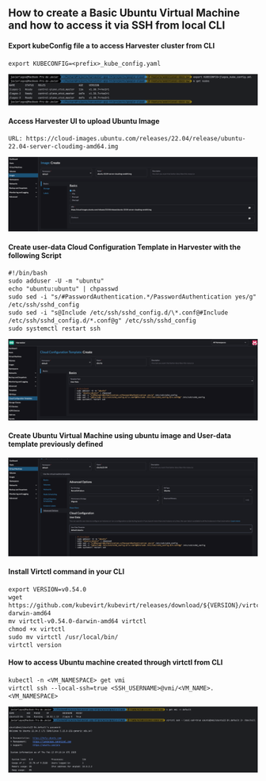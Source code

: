 ## How to create a Basic Ubuntu Virtual Machine and how to access it via SSH from local CLI


#### Export kubeConfig file a to access Harvester cluster from CLI

```console
export KUBECONFIG=<prefix>_kube_config.yaml
```
![](../images/VM_SETUP_AND_SSH_LOGIN-1.png)

#### Access Harvester UI to upload Ubuntu Image

```console
URL: https://cloud-images.ubuntu.com/releases/22.04/release/ubuntu-22.04-server-cloudimg-amd64.img
```
![](../images/VM_SETUP_AND_SSH_LOGIN-2.png)

#### Create user-data Cloud Configuration Template in Harvester with the following Script

```console
#!/bin/bash
sudo adduser -U -m "ubuntu"
echo "ubuntu:ubuntu" | chpasswd
sudo sed -i "s/#PasswordAuthentication.*/PasswordAuthentication yes/g" /etc/ssh/sshd_config
sudo sed -i "s@Include /etc/ssh/sshd_config.d/\*.conf@#Include /etc/ssh/sshd_config.d/*.conf@g" /etc/ssh/sshd_config
sudo systemctl restart ssh
```
![](../images/VM_SETUP_AND_SSH_LOGIN-3.png)


#### Create Ubuntu Virtual Machine using ubuntu image and User-data template previously defined

![](../images/VM_SETUP_AND_SSH_LOGIN-4.png)

#### Install Virtctl command in your CLI

```console
export VERSION=v0.54.0
wget https://github.com/kubevirt/kubevirt/releases/download/${VERSION}/virtctl-${VERSION}-darwin-amd64
mv virtctl-v0.54.0-darwin-amd64 virtctl
chmod +x virtctl
sudo mv virtctl /usr/local/bin/
virtctl version
```

#### How to access Ubuntu machine created through virtctl from CLI 

```console
kubectl -n <VM_NAMESPACE> get vmi
virtctl ssh --local-ssh=true <SSH_USERNAME>@vmi/<VM_NAME>.<VM_NAMESPACE>
```

![](../images/VM_SETUP_AND_SSH_LOGIN-5.png)